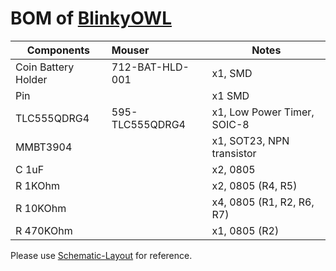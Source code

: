# BOM of [BlinkyOWL](https://nwmaker.com/owl) 
 
| Components | Mouser | Notes |
| ---------- |:------ | ----- |
| Coin Battery Holder | 712-BAT-HLD-001 | x1, SMD |
| Pin | | x1 SMD |
| TLC555QDRG4 | 595-TLC555QDRG4 | x1, Low Power Timer, SOIC-8 |
| MMBT3904 | | x1, SOT23, NPN transistor |
| C 1uF | | x2, 0805 |
| R 1KOhm | | x2, 0805 (R4, R5) |
| R 10KOhm | | x4, 0805 (R1, R2, R6, R7)|
| R 470KOhm | | x1, 0805 (R2) |

Please use [Schematic-Layout](https://github.com/nwmaker/starter-owl/blob/master/docs/schlayout.pdf) for reference.

